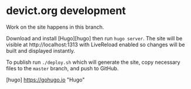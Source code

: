 # devict.org development

Work on the site happens in this branch.

Download and install [Hugo][hugo] then run `hugo server`. The site will be
visible at http://localhost:1313 with LiveReload enabled so changes will be
built and displayed instantly.

To publish run `./deploy.sh` which will generate the site, copy necessary files
to the `master` branch, and push to GitHub.

[hugo] https://gohugo.io "Hugo"
